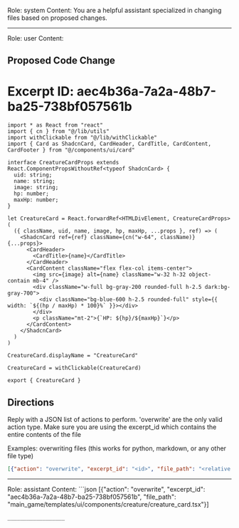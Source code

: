 Role: system
Content: You are a helpful assistant specialized in changing files based on proposed changes.
__________________
Role: user
Content: 
## Proposed Code Change
# Excerpt ID: aec4b36a-7a2a-48b7-ba25-738bf057561b
```main_game/templates/ui/components/creature/creature_card.tsx
import * as React from "react"
import { cn } from "@/lib/utils"
import withClickable from "@/lib/withClickable"
import { Card as ShadcnCard, CardHeader, CardTitle, CardContent, CardFooter } from "@/components/ui/card"

interface CreatureCardProps extends React.ComponentPropsWithoutRef<typeof ShadcnCard> {
  uid: string;
  name: string;
  image: string;
  hp: number;
  maxHp: number;
}

let CreatureCard = React.forwardRef<HTMLDivElement, CreatureCardProps>(
  ({ className, uid, name, image, hp, maxHp, ...props }, ref) => (
    <ShadcnCard ref={ref} className={cn("w-64", className)} {...props}>
      <CardHeader>
        <CardTitle>{name}</CardTitle>
      </CardHeader>
      <CardContent className="flex flex-col items-center">
        <img src={image} alt={name} className="w-32 h-32 object-contain mb-4" />
        <div className="w-full bg-gray-200 rounded-full h-2.5 dark:bg-gray-700">
          <div className="bg-blue-600 h-2.5 rounded-full" style={{ width: `${(hp / maxHp) * 100}%` }}></div>
        </div>
        <p className="mt-2">{`HP: ${hp}/${maxHp}`}</p>
      </CardContent>
    </ShadcnCard>
  )
)

CreatureCard.displayName = "CreatureCard"

CreatureCard = withClickable(CreatureCard)

export { CreatureCard }
```

## Directions
Reply with a JSON list of actions to perform. 'overwrite' are the only valid action type. 
Make sure you are using the excerpt_id which contains the entire contents of the file

Examples:
overwriting files (this works for python, markdown, or any other file type)
```json output_example1
[{"action": "overwrite", "excerpt_id": "<id>", "file_path": "<relative file path>"}]
```

__________________
Role: assistant
Content: ```json
[{"action": "overwrite", "excerpt_id": "aec4b36a-7a2a-48b7-ba25-738bf057561b", "file_path": "main_game/templates/ui/components/creature/creature_card.tsx"}]
```
__________________
